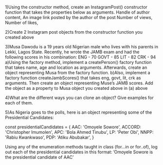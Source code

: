 1)Using the constructor method, create an InstagramPost() constructor function that takes the properties below as arguments.
Handle of author
content, 
An image link posted by the author of the post
Number of views, 
Number of likes, 

2)Create 2 Instagram post objects from the constructor function you created above

3)Musa Dawodu is a 19 years old Nigerian male who lives with his parents in Lekki, Lagos State. Recently, he wrote the JAMB exam and had the following scores in his combination:
ENG - 70
GOVT - 85
LIT - 82
CRK - 94
a)Using the factory method, implement a createPerson() factory function that takes name, age and location as arguments. Afterwards, create an object representing Musa from the factory function. 
b)Also, implement a factory function createJambScores() that takes eng, govt, lit, crk as arguments. Then create an object representing Muse’s JAMB scores. Add the object as a property to Musa object you created above in (a) above

4)What are the different ways you can clone an object? Give examples for each of them.


5)As Nigeria goes to the polls, here is an object representing some of the Presidential Candidates:

const presidentialCandidates = {
   AAC: 'Omoyele Sowore',
   ACCORD: 'Christopher Imumolen',
   APC: 'Bola Ahmed Tinubu',
   LP: 'Peter Obi',
   NNPP: 'Rabiu Kwankwaso',
   PDP: 'Atiku Abubakar',
}


Using any of the enumeration methods taught in class (for…in  or for..of), log out each of the presidential candidates in this format:
	’Omoyele Sowore is the presidential candidate of AAC’

